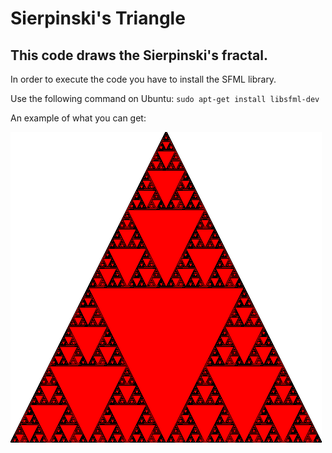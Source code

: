 # Sierpinski's Triangle
## This code draws the Sierpinski's fractal.

In order to execute the code you have to install the SFML library.

Use the following command on Ubuntu: ``sudo apt-get install libsfml-dev``

An example of what you can get:

<img src="/triangle_sierpinski.png" alt="Sierpinski's Triangle after 9 iterations"/>
